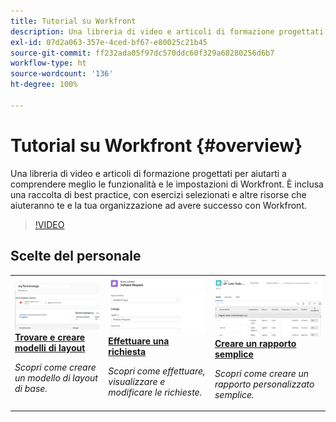 ```yaml
---
title: Tutorial su Workfront
description: Una libreria di video e articoli di formazione progettati per aiutarti a comprendere meglio le funzionalità e le impostazioni di Workfront.  È inclusa una raccolta di best practice, con esercizi selezionati e altre risorse che aiuteranno te e la tua organizzazione ad avere successo con Workfront.
exl-id: 07d2a063-357e-4ced-bf67-e80025c21b45
source-git-commit: ff232ada05f97dc570ddc60f329a68280256d6b7
workflow-type: ht
source-wordcount: '136'
ht-degree: 100%

---
```


# Tutorial su Workfront {#overview}

Una libreria di video e articoli di formazione progettati per aiutarti a comprendere meglio le funzionalità e le impostazioni di Workfront.  È inclusa una raccolta di best practice, con esercizi selezionati e altre risorse che aiuteranno te e la tua organizzazione ad avere successo con Workfront.

>[!VIDEO](https://video.tv.adobe.com/v/335063/?quality=12&learn=on)

<!-- 

This is the landing page of the user guide. It should be the first list item in the TOC.md file. 
See other user landing pages to get ideas. 

-->


<div id="recs-overview-body-1"></div>
<div id="recs-overview-body-2"></div>
<div id="recs-overview-body-3"></div>
<div id="recs-overview-body-4"></div>
<div id="recs-overview-body-5"></div>
<div id="recs-overview-body-6"></div>

<div id="staff-picks-section">

## Scelte del personale

<table style="margin-top: 0 !important">
  <tr>
   <td>
      <a href="/help/administration-and-setup/layout-templates/find-layout-templates.md">
      <img alt="Trovare e creare modelli di layout" src="./assets/ltemp_01.png"/>
      </a>
      <div>
         <a href="/help/administration-and-setup/layout-templates/find-layout-templates.md"><strong>Trovare e creare modelli di layout</strong></a>
      </div>
      <p>
         <em>Scopri come creare un modello di layout di base.</em>
      </p>
    </td>
   <td>
      <a href="/help/manage-work/issues-requests/make-a-request.md">
      <img alt="Effettuare una richiesta" src="./assets/nrequest_01.png"/>
      </a>
      <div>
         <a href="/help/manage-work/issues-requests/make-a-request.md"><strong>Effettuare una richiesta</strong></a>
      </div>
      <p>
         <em>Scopri come effettuare, visualizzare e modificare le richieste.</em>
      </p>

<td>
      <a href="/help/reporting/basic-reporting/create-a-simple-report.md">
      <img alt="Creare un rapporto semplice" src="./assets/sreport_01.png"/>
      </a>
      <div>
         <a href="/help/reporting/basic-reporting/create-a-simple-report.md"><strong>Creare un rapporto semplice</strong></a>
      </div>
      <p>
         <em>Scopri come creare un rapporto personalizzato semplice.</em>
      </p>
    </td>
  </tr>
</table>

</div>